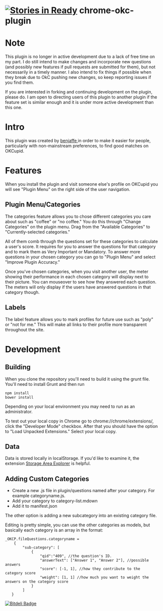 [![Stories in Ready](https://badge.waffle.io/benjaffe/chrome-okc-plugin.png?label=ready&title=Ready)](https://waffle.io/benjaffe/chrome-okc-plugin)
chrome-okc-plugin
=================
# Note
This plugin is no longer in active development due to a lack of free time on my part. I do still intend to make changes and incorporate new questions (and possibly new features if pull requests are submitted for them), but not necessarily in a timely manner. I also intend to fix things if possible when they break due to OkC pushing new changes, so keep reporting issues if you find them.

If you are interested in forking and continuing development on the plugin, please do. I am open to directing users of this plugin to another plugin if the feature set is similar enough and it is under more active development than this one.

# Intro
This plugin was created by [benjaffe ](https://github.com/benjaffe) in order to make it easier for people, particularly with non-mainstream preferences, to find good matches on OKCupid.

# Features
When you install the plugin and visit someone else's profile on OKCupid you will see "Plugin Menu" on the right side of the user navigation.

## Plugin Menu/Categories
The categories feature allows you to chose different categories you care about such as "coffee" or "no coffee." You do this through "Change Categories" on the plugin menu. Drag from the "Available Categories" to "Currently-selected categories."

All of them comb through the questions set for these categories to calculate a user's score. It requires for you to answer the questions for that category and to mark them as Very Important or Mandatory. To answer more questions in your chosen category you can go to "Plugin Menu" and select "Improve Plugin Accuracy."

Once you've chosen categories, when you visit another user, the meter showing their performance in each chosen category will display next to their picture. You can mouseover to see how they answered each question. The meters will only display if the users have answered questions in that category though.

## Labels
The label feature allows you to mark profiles for future use such as "poly" or "not for me." This will make all links to their profile more transparent throughout the site.


# Development
## Building
When you clone the repository you'll need to build it using the grunt file. You'll need to install Grunt and then run

``` 
npm install
bower install
```

Depending on your local environment you may need to run as an administrator.

To test out your local copy in Chrome go to chrome://chrome/extensions/, click the "Developer Mode" checkbox. After that you should have the option to "Load Unpacked Extensions." Select your local copy.

## Data
Data is stored locally in localStorage. If you'd like to examine it, the extension [Storage Area Explorer](https://chrome.google.com/webstore/detail/storage-area-explorer) is helpful.

## Adding Custom Categories
 * Create a new .js file in plugin/questions named after your category. For example categoryname.js.
 * Add your category to category-list.mdown
 * Add it to manifest.json

 The other option is adding a new subcategory into an existing category file.

 Editing is pretty simple, you can use the other categories as models, but basically each category is an array in the format:

```
_OKCP.fileQuestions.categoryname =
	{
		"sub-category": [
			{
				"qid":"409", //the question's ID.
				"answerText": ["Answer 1", "Answer 2"], //possible answers
				"score": [-1, 1], //how they contribute to the category score
				"weight": [1, 1] //how much you want to weight the answers on the category score
			}
		]
   }

```


[![Bitdeli Badge](https://d2weczhvl823v0.cloudfront.net/benjaffe/chrome-okc-plugin/trend.png)](https://bitdeli.com/free "Bitdeli Badge")
